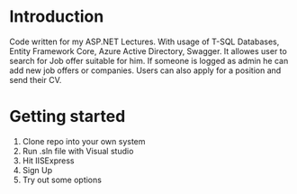 # Introduction 
Code written for my ASP.NET Lectures. With usage of T-SQL Databases, Entity Framework Core, Azure Active Directory, Swagger.
It allowes user to search for Job offer suitable for him. If someone is logged as admin he can add new job offers or companies. 
Users can also apply for a position and send their CV.

# Getting started
1.	Clone repo into your own system
2.	Run .sln file with Visual studio
3.	Hit IISExpress
4.	Sign Up 
5.  Try out some options 
